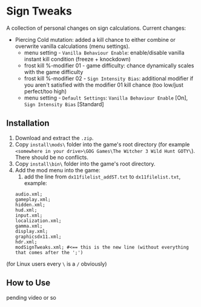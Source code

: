# Sign Tweaks

A collection of personal changes on sign calculations.
Current changes:
- Piercing Cold mutation: added a kill chance to either combine or overwrite vanilla calculations (menu settings).
	- menu setting - `Vanilla Behaviour Enable`: enable/disable vanilla instant kill condition (freeze + knockdown)
	- frost kill %-modifier 01 - game difficulty: chance dynamically scales with the game difficulty
	- frost kill %-modifier 02 - `Sign Intensity Bias`: additional modifier if you aren't satisfied with the modifier 01 kill chance (too low/just perfect/too high)
	- menu setting - `Default Settings`: `Vanilla Behaviour Enable` \[On\], `Sign Intensity Bias` \[Standard\]
## Installation
1. Download and extract the `.zip`.
2. Copy `install\mods\` folder into the game's root directory (for example `<somewhere in your drive>\GOG Games\The Witcher 3 Wild Hunt GOTY\`). There should be no conflicts.
3. Copy `install\bin\` folder into the game's root directory.
4. Add the mod menu into the game:
	1. add the line from `dx11filelist_addST.txt` to `dx11filelist.txt`, example:
	```
	audio.xml;
	gameplay.xml;
	hidden.xml;
	hud.xml;
	input.xml;
	localization.xml;
	gamma.xml;
	display.xml;
	graphicsdx11.xml;
	hdr.xml;
	modSignTweaks.xml; #<== this is the new line (without everything that comes after the ';')
	```
	
(for Linux users every `\` is a `/` obviously)
## How to Use
pending video or so
